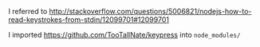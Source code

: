 I referred to http://stackoverflow.com/questions/5006821/nodejs-how-to-read-keystrokes-from-stdin/12099701#12099701

I imported https://github.com/TooTallNate/keypress into `node_modules/`
